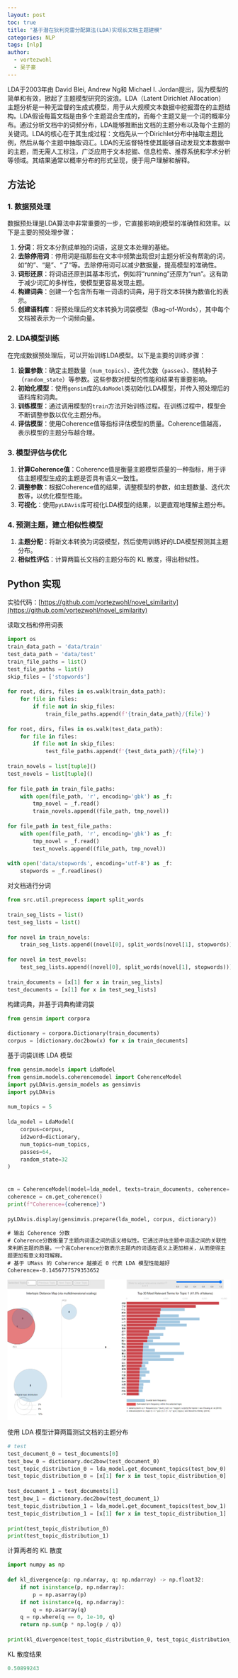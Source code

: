```yaml
---
layout: post
toc: true
title: "基于潜在狄利克雷分配算法(LDA)实现长文档主题建模"
categories: NLP
tags: [nlp]
author:
  - vortezwohl
  - 吴子豪
---
```

LDA于2003年由 David Blei, Andrew Ng和 Michael I. Jordan提出，因为模型的简单和有效，掀起了主题模型研究的波浪。LDA（Latent Dirichlet Allocation）主题分析是一种无监督的生成式模型，用于从大规模文本数据中挖掘潜在的主题结构。LDA假设每篇文档是由多个主题混合生成的，而每个主题又是一个词的概率分布。通过分析文档中的词频分布，LDA能够推断出文档的主题分布以及每个主题的关键词。LDA的核心在于其生成过程：文档先从一个Dirichlet分布中抽取主题比例，然后从每个主题中抽取词汇。LDA的无监督特性使其能够自动发现文本数据中的主题，而无需人工标注，广泛应用于文本挖掘、信息检索、推荐系统和学术分析等领域。其结果通常以概率分布的形式呈现，便于用户理解和解释。

## 方法论

### 1. 数据预处理
数据预处理是LDA算法中非常重要的一步，它直接影响到模型的准确性和效率。以下是主要的预处理步骤：
1. **分词**：将文本分割成单独的词语，这是文本处理的基础。
2. **去除停用词**：停用词是指那些在文本中频繁出现但对主题分析没有帮助的词，如“的”、“是”、“了”等。去除停用词可以减少数据量，提高模型的准确性。
3. **词形还原**：将词语还原到其基本形式，例如将“running”还原为“run”。这有助于减少词汇的多样性，使模型更容易发现主题。
4. **构建词典**：创建一个包含所有唯一词语的词典，用于将文本转换为数值化的表示。
5. **创建语料库**：将预处理后的文本转换为词袋模型（Bag-of-Words），其中每个文档被表示为一个词频向量。

### 2. LDA模型训练
在完成数据预处理后，可以开始训练LDA模型。以下是主要的训练步骤：
1. **设置参数**：确定主题数量（`num_topics`）、迭代次数（`passes`）、随机种子（`random_state`）等参数。这些参数对模型的性能和结果有重要影响。
2. **初始化模型**：使用`gensim`库的`LdaModel`类初始化LDA模型，并传入预处理后的语料库和词典。
3. **训练模型**：通过调用模型的`train`方法开始训练过程。在训练过程中，模型会不断调整参数以优化主题分布。
4. **评估模型**：使用Coherence值等指标评估模型的质量。Coherence值越高，表示模型的主题分布越合理。

### 3. 模型评估与优化
1. **计算Coherence值**：Coherence值是衡量主题模型质量的一种指标，用于评估主题模型生成的主题是否具有语义一致性。
2. **调整参数**：根据Coherence值的结果，调整模型的参数，如主题数量、迭代次数等，以优化模型性能。
3. **可视化**：使用`pyLDAvis`库可视化LDA模型的结果，以更直观地理解主题分布。

### 4. 预测主题，建立相似性模型
1. **主题分配**：将新文本转换为词袋模型，然后使用训练好的LDA模型预测其主题分布。
2. **相似性评估**：计算两篇长文档的主题分布的 KL 散度，得出相似性。

## Python 实现

实验代码：[https://github.com/vortezwohl/novel_similarity](https://github.com/vortezwohl/novel_similarity)

读取文档和停用词表

```python
import os
train_data_path = 'data/train'
test_data_path = 'data/test'
train_file_paths = list()
test_file_paths = list()
skip_files = ['stopwords']

for root, dirs, files in os.walk(train_data_path):
    for file in files:
        if file not in skip_files:
            train_file_paths.append(f'{train_data_path}/{file}')

for root, dirs, files in os.walk(test_data_path):
    for file in files:
        if file not in skip_files:
            test_file_paths.append(f'{test_data_path}/{file}')

train_novels = list[tuple]()
test_novels = list[tuple]()

for file_path in train_file_paths:
    with open(file_path, 'r', encoding='gbk') as _f:
        tmp_novel = _f.read()
        train_novels.append((file_path, tmp_novel))

for file_path in test_file_paths:
    with open(file_path, 'r', encoding='gbk') as _f:
        tmp_novel = _f.read()
        test_novels.append((file_path, tmp_novel))

with open('data/stopwords', encoding='utf-8') as _f:
    stopwords = _f.readlines()
```

对文档进行分词

```python
from src.util.preprocess import split_words

train_seg_lists = list()
test_seg_lists = list()

for novel in train_novels:
    train_seg_lists.append((novel[0], split_words(novel[1], stopwords)))

for novel in test_novels:
    test_seg_lists.append((novel[0], split_words(novel[1], stopwords)))

train_documents = [x[1] for x in train_seg_lists]
test_documents = [x[1] for x in test_seg_lists]
```

构建词典，并基于词典构建词袋

```python
from gensim import corpora

dictionary = corpora.Dictionary(train_documents)
corpus = [dictionary.doc2bow(x) for x in train_documents]
```

基于词袋训练 LDA 模型

```python
from gensim.models import LdaModel
from gensim.models.coherencemodel import CoherenceModel
import pyLDAvis.gensim_models as gensimvis
import pyLDAvis

num_topics = 5

lda_model = LdaModel(
    corpus=corpus,
    id2word=dictionary,
    num_topics=num_topics,
    passes=64,
    random_state=32
)


cm = CoherenceModel(model=lda_model, texts=train_documents, coherence='u_mass')
coherence = cm.get_coherence()
print(f"Coherence={coherence}")

pyLDAvis.display(gensimvis.prepare(lda_model, corpus, dictionary))
```

```
# 输出 Coherence 分数
# Coherence分数衡量了主题内词语之间的语义相似性。它通过评估主题中词语之间的关联性来判断主题的质量。一个高Coherence分数表示主题内的词语在语义上更加相关，从而使得主题更加有意义和可解释。
# 基于 UMass 的 Coherence 越接近 0 代表 LDA 模型性能越好
Coherence=-0.1456777579353652
```

![alt text](/images/基于潜在狄利克雷分配算法(LDA)实现长文档主题建模/img.jpg)

使用 LDA 模型计算两篇测试文档的主题分布

```python
# test
test_document_0 = test_documents[0]
test_bow_0 = dictionary.doc2bow(test_document_0)
test_topic_distribution_0 = lda_model.get_document_topics(test_bow_0)
test_topic_distribution_0 = [x[1] for x in test_topic_distribution_0]

test_document_1 = test_documents[1]
test_bow_1 = dictionary.doc2bow(test_document_1)
test_topic_distribution_1 = lda_model.get_document_topics(test_bow_1)
test_topic_distribution_1 = [x[1] for x in test_topic_distribution_1]

print(test_topic_distribution_0)
print(test_topic_distribution_1)
```

计算两者的 KL 散度

```python
import numpy as np

def kl_divergence(p: np.ndarray, q: np.ndarray) -> np.float32:
    if not isinstance(p, np.ndarray):
        p = np.asarray(p)
    if not isinstance(q, np.ndarray):
        q = np.asarray(q)
    q = np.where(q == 0, 1e-10, q)
    return np.sum(p * np.log(p / q))

print(kl_divergence(test_topic_distribution_0, test_topic_distribution_1))
```

KL 散度结果

```python
0.50899243
```